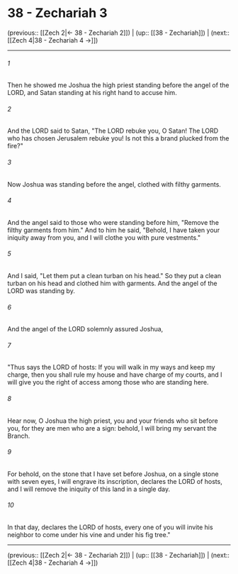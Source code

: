 # 38 - Zechariah 3

(previous:: [[Zech 2|← 38 - Zechariah 2]]) | (up:: [[38 - Zechariah]]) | (next:: [[Zech 4|38 - Zechariah 4 →]])

***


###### 1 
Then he showed me Joshua the high priest standing before the angel of the LORD, and Satan standing at his right hand to accuse him. 

###### 2 
And the LORD said to Satan, "The LORD rebuke you, O Satan! The LORD who has chosen Jerusalem rebuke you! Is not this a brand plucked from the fire?" 

###### 3 
Now Joshua was standing before the angel, clothed with filthy garments. 

###### 4 
And the angel said to those who were standing before him, "Remove the filthy garments from him." And to him he said, "Behold, I have taken your iniquity away from you, and I will clothe you with pure vestments." 

###### 5 
And I said, "Let them put a clean turban on his head." So they put a clean turban on his head and clothed him with garments. And the angel of the LORD was standing by. 

###### 6 
And the angel of the LORD solemnly assured Joshua, 

###### 7 
"Thus says the LORD of hosts: If you will walk in my ways and keep my charge, then you shall rule my house and have charge of my courts, and I will give you the right of access among those who are standing here. 

###### 8 
Hear now, O Joshua the high priest, you and your friends who sit before you, for they are men who are a sign: behold, I will bring my servant the Branch. 

###### 9 
For behold, on the stone that I have set before Joshua, on a single stone with seven eyes, I will engrave its inscription, declares the LORD of hosts, and I will remove the iniquity of this land in a single day. 

###### 10 
In that day, declares the LORD of hosts, every one of you will invite his neighbor to come under his vine and under his fig tree."

***

(previous:: [[Zech 2|← 38 - Zechariah 2]]) | (up:: [[38 - Zechariah]]) | (next:: [[Zech 4|38 - Zechariah 4 →]])

